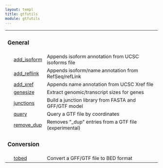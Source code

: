 ```yaml
---
layout: templ
title: gtfutils
module: gtfutils
---
```

<table cellpadding="4"><tr><td colspan="3"><h3>General</h3></td></tr>
<tr><td>&nbsp;</td><td><a href="/modules/gtfutils/add_isoform">add_isoform</a></td><td>Appends isoform annotation from UCSC isoforms file</td></tr>
<tr><td>&nbsp;</td><td><a href="/modules/gtfutils/add_reflink">add_reflink</a></td><td>Appends isoform/name annotation from RefSeq/refLink</td></tr>
<tr><td>&nbsp;</td><td><a href="/modules/gtfutils/add_xref">add_xref</a></td><td>Appends name annotation from UCSC Xref file</td></tr>
<tr><td>&nbsp;</td><td><a href="/modules/gtfutils/genesize">genesize</a></td><td>Extract genomic/transcript sizes for genes</td></tr>
<tr><td>&nbsp;</td><td><a href="/modules/gtfutils/junctions">junctions</a></td><td>Build a junction library from FASTA and GFF/GTF model</td></tr>
<tr><td>&nbsp;</td><td><a href="/modules/gtfutils/query">query</a></td><td>Query a GTF file by coordinates</td></tr>
<tr><td>&nbsp;</td><td><a href="/modules/gtfutils/remove_dup">remove_dup</a></td><td>Removes "_dup" entries from a GTF file (experimental)</td></tr>
<tr><td colspan="3"><h3>Conversion</h3></td></tr>
<tr><td>&nbsp;</td><td><a href="/modules/gtfutils/tobed">tobed</a></td><td>Convert a GFF/GTF file to BED format</td></tr>
</table>